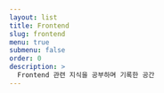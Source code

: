 ```yaml
---
layout: list
title: Frontend
slug: frontend
menu: true
submenu: false
order: 0
description: >
  Frontend 관련 지식을 공부하며 기록한 공간
---
```


